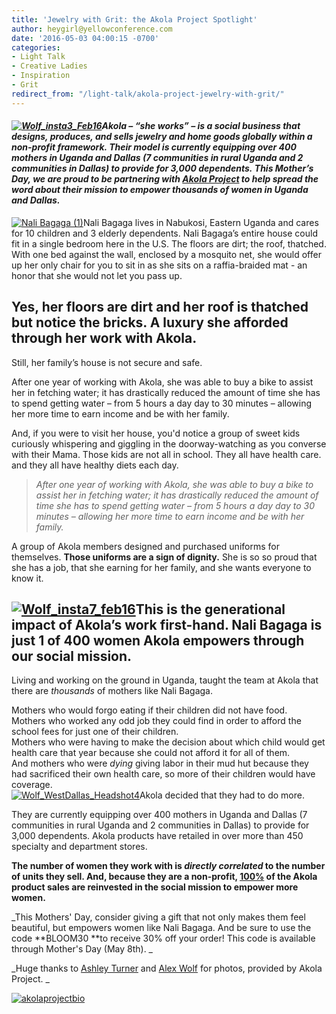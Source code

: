 ```yaml
---
title: 'Jewelry with Grit: the Akola Project Spotlight'
author: heygirl@yellowconference.com
date: '2016-05-03 04:00:15 -0700'
categories:
- Light Talk
- Creative Ladies
- Inspiration
- Grit
redirect_from: "/light-talk/akola-project-jewelry-with-grit/"
---
```


#### _[![Wolf_insta3_Feb16](https://s3.amazonaws.com/yellow-files/blog/2016/04/Wolf_insta3_Feb16.jpg)](https://s3.amazonaws.com/yellow-files/blog/2016/04/Wolf_insta3_Feb16.jpg)Akola – “she works” – is a social business that designs, produces, and sells jewelry and home goods globally within a non-profit framework. Their model is currently equipping over 400 mothers in Uganda and Dallas (7 communities in rural Uganda and 2 communities in Dallas) to provide for 3,000 dependents. This Mother’s Day, we are proud to be partnering with [Akola Project](http://akolaproject.org/) to help spread the word about their mission to empower thousands of women in Uganda and Dallas._

[![Nali Bagaga (1)](https://s3.amazonaws.com/yellow-files/blog/2016/04/Nali-Bagaga-1.jpg)](https://s3.amazonaws.com/yellow-files/blog/2016/04/Nali-Bagaga-1.jpg)Nali Bagaga lives in Nabukosi, Eastern Uganda and cares for 10 children and 3 elderly dependents. Nali Bagaga’s entire house could fit in a single bedroom here in the U.S. The floors are dirt; the roof, thatched. With one bed against the wall, enclosed by a mosquito net, she would offer up her only chair for you to sit in as she sits on a raffia-braided mat - an honor that she would not let you pass up.

## Yes, her floors are dirt and her roof is thatched but notice the bricks. A luxury she afforded through her work with Akola.

Still, her family’s house is not secure and safe.

After one year of working with Akola, she was able to buy a bike to assist her in fetching water; it has drastically reduced the amount of time she has to spend getting water – from 5 hours a day day to 30 minutes – allowing her more time to earn income and be with her family.

And, if you were to visit her house, you'd notice a group of sweet kids curiously whispering and giggling in the doorway-watching as you converse with their Mama. Those kids are not all in school. They all have health care. and they all have healthy diets each day.

> _After one year of working with Akola, she was able to buy a bike to assist her in fetching water; it has drastically reduced the amount of time she has to spend getting water – from 5 hours a day day to 30 minutes – allowing her more time to earn income and be with her family._

A group of Akola members designed and purchased uniforms for themselves. **Those uniforms are a sign of dignity.** She is so so proud that she has a job, that she earning for her family, and she wants everyone to know it. 

## [![Wolf_insta7_feb16](https://s3.amazonaws.com/yellow-files/blog/2016/04/Wolf_insta7_feb16.jpg)](https://s3.amazonaws.com/yellow-files/blog/2016/04/Wolf_insta7_feb16.jpg)This is the generational impact of Akola’s work first-hand. Nali Bagaga is just 1 of 400 women Akola empowers through our social mission.

Living and working on the ground in Uganda, taught the team at Akola that there are _thousands_ of mothers like Nali Bagaga.

Mothers who would forgo eating if their children did not have food.  
Mothers who worked any odd job they could find in order to afford the school fees for just one of their children.  
Mothers who were having to make the decision about which child would get health care that year because she could not afford it for all of them.  
And mothers who were _dying_ giving labor in their mud hut because they had sacrificed their own health care, so more of their children would have coverage.[  
](https://s3.amazonaws.com/yellow-files/blog/2016/04/Wolf_insta7_feb16.jpg)[![Wolf_WestDallas_Headshot4](https://s3.amazonaws.com/yellow-files/blog/2016/04/Wolf_WestDallas_Headshot4.jpg)](https://s3.amazonaws.com/yellow-files/blog/2016/04/Wolf_WestDallas_Headshot4.jpg)Akola decided that they had to do more.

They are currently equipping over 400 mothers in Uganda and Dallas (7 communities in rural Uganda and 2 communities in Dallas) to provide for 3,000 dependents. Akola products have retailed in over more than 450 specialty and department stores.

**The number of women they work with is _directly correlated_ to the number of units they sell. And, because they are a non-profit, <u>100%</u> of the Akola product sales are reinvested in the social mission to empower more women.**

_This Mothers' Day, consider giving a gift that not only makes them feel beautiful, but empowers women like Nali Bagaga. And be sure to use the code **BLOOM30 **to receive 30% off your order! This code is available through Mother's Day (May 8th). _

_Huge thanks to [Ashley Turner](http://www.hazelandpine.com/) and [Alex Wolf](http://alexwolfphotography.org/) for photos, provided by Akola Project. _

[![akolaprojectbio](https://s3.amazonaws.com/yellow-files/blog/2016/05/akolaprojectbio.jpg)](http://akolaproject.org/pages/our-team)

